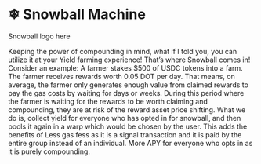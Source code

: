 # ❄ Snowball Machine

Snowball logo here

Keeping the power of compounding in mind, what if I told you, you can utilize it at your Yield farming experience! That’s where Snowball comes in! Consider an example: A farmer stakes $500 of USDC tokens into a farm. The farmer receives rewards worth 0.05 DOT per day. That means, on average, the farmer only generates enough value from claimed rewards to pay the gas costs by waiting for days or weeks. During this period where the farmer is waiting for the rewards to be worth claiming and compounding, they are at risk of the reward asset price shifting. What we do is, collect yield for everyone who has opted in for snowball, and then pools it again in a warp which would be chosen by the user. This adds the benefits of Less gas fess as it is a signal transaction and it is paid by the entire group instead of an individual. More APY for everyone who opts in as it is purely compounding.
